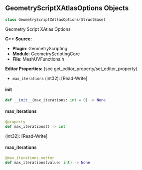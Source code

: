 ## GeometryScriptXAtlasOptions Objects

```python
class GeometryScriptXAtlasOptions(StructBase)
```

Geometry Script XAtlas Options

**C++ Source:**

- **Plugin**: GeometryScripting
- **Module**: GeometryScriptingCore
- **File**: MeshUVFunctions.h

**Editor Properties:** (see get_editor_property/set_editor_property)

- ``max_iterations`` (int32):  [Read-Write]

<a id="unreal.GeometryScriptXAtlasOptions.__init__"></a>

#### __init__

```python
def __init__(max_iterations: int = 0) -> None
```

<a id="unreal.GeometryScriptXAtlasOptions.max_iterations"></a>

#### max_iterations

```python
@property
def max_iterations() -> int
```

(int32):  [Read-Write]

<a id="unreal.GeometryScriptXAtlasOptions.max_iterations"></a>

#### max_iterations

```python
@max_iterations.setter
def max_iterations(value: int) -> None
```

<a id="unreal.GeometryScriptUVTexelDensityOptions"></a>